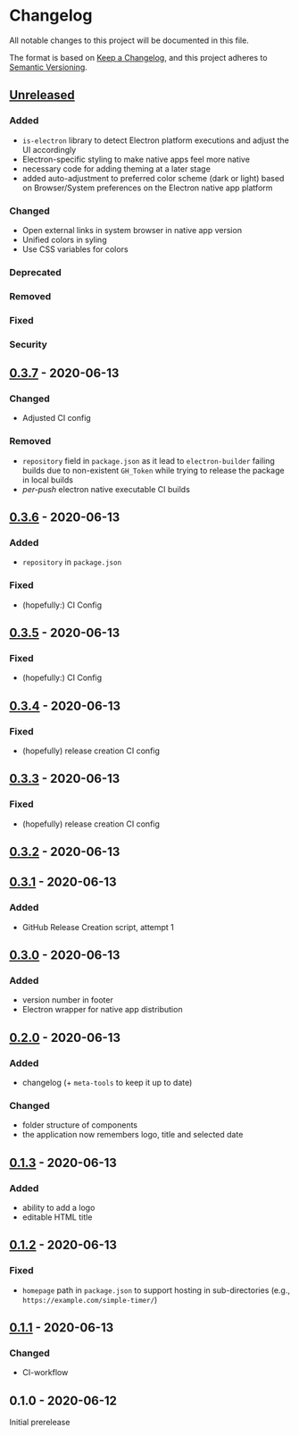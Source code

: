 # Changelog
All notable changes to this project will be documented in this file.

The format is based on [Keep a Changelog](https://keepachangelog.com/en/1.0.0/),
and this project adheres to [Semantic Versioning](https://semver.org/spec/v2.0.0.html).

## [Unreleased]
### Added
- `is-electron` library to detect Electron platform executions and adjust the UI accordingly
- Electron-specific styling to make native apps feel more native
- necessary code for adding theming at a later stage
- added auto-adjustment to preferred color scheme (dark or light) based on Browser/System preferences on the Electron native app platform
### Changed
- Open external links in system browser in native app version
- Unified colors in syling
- Use CSS variables for colors
### Deprecated
### Removed
### Fixed
### Security
## [0.3.7] - 2020-06-13
### Changed
- Adjusted CI config
### Removed
- `repository` field in `package.json` as it lead to `electron-builder` failing builds due to non-existent `GH_Token` while trying to release the package in local builds
- *per-push* electron native executable CI builds
## [0.3.6] - 2020-06-13
### Added
- `repository` in `package.json`
### Fixed
- (hopefully:) CI Config
## [0.3.5] - 2020-06-13
### Fixed
- (hopefully:) CI Config
## [0.3.4] - 2020-06-13
### Fixed
- (hopefully) release creation CI config
## [0.3.3] - 2020-06-13
### Fixed
- (hopefully) release creation CI config
## [0.3.2] - 2020-06-13
## [0.3.1] - 2020-06-13
### Added
- GitHub Release Creation script, attempt 1
## [0.3.0] - 2020-06-13
### Added
- version number in footer
- Electron wrapper for native app distribution
## [0.2.0] - 2020-06-13
### Added
- changelog (+ `meta-tools` to keep it up to date)
### Changed
- folder structure of components
- the application now remembers logo, title and selected date
## [0.1.3] - 2020-06-13
### Added
- ability to add a logo
- editable HTML title
## [0.1.2] - 2020-06-13
### Fixed
- `homepage` path in `package.json` to support hosting in sub-directories (e.g., `https://example.com/simple-timer/`)

## [0.1.1] - 2020-06-13
### Changed
- CI-workflow

## 0.1.0 - 2020-06-12
Initial prerelease

[Unreleased]: https://github.com/fliegwerk/simple-timer/compare/v0.3.7...HEAD
[0.1.3]: https://github.com/fliegwerk/simple-timer/compare/v0.1.2...v0.1.3
[0.1.2]: https://github.com/fliegwerk/simple-timer/compare/v0.1.1...v0.1.2
[0.1.1]: https://github.com/fliegwerk/simple-timer/compare/v0.1.0...v0.1.1
[0.2.0]: https://github.com/fliegwerk/simple-timer/compare/v0.1.3...v0.2.0
[0.3.0]: https://github.com/fliegwerk/simple-timer/compare/v0.2.0...v0.3.0
[0.3.1]: https://github.com/fliegwerk/simple-timer/compare/v0.3.0...v0.3.1
[0.3.2]: https://github.com/fliegwerk/simple-timer/compare/v0.3.1...v0.3.2
[0.3.3]: https://github.com/fliegwerk/simple-timer/compare/v0.3.2...v0.3.3
[0.3.4]: https://github.com/fliegwerk/simple-timer/compare/v0.3.3...v0.3.4
[0.3.5]: https://github.com/fliegwerk/simple-timer/compare/v0.3.4...v0.3.5
[0.3.6]: https://github.com/fliegwerk/simple-timer/compare/v0.3.5...v0.3.6
[0.3.7]: https://github.com/fliegwerk/simple-timer/compare/v0.3.6...v0.3.7
